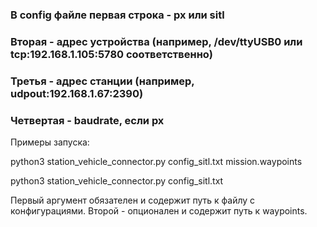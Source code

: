 ### В config файле первая строка - px или sitl
### Вторая - адрес устройства (например, /dev/ttyUSB0 или tcp:192.168.1.105:5780 соответственно)
### Третья - адрес станции (например, udpout:192.168.1.67:2390)
### Четвертая - baudrate, если px

Примеры запуска: 

python3 station_vehicle_connector.py config_sitl.txt mission.waypoints

python3 station_vehicle_connector.py config_sitl.txt

Первый аргумент обязателен и содержит путь к файлу с конфигурациями.
Второй - опционален и содержит путь к waypoints.